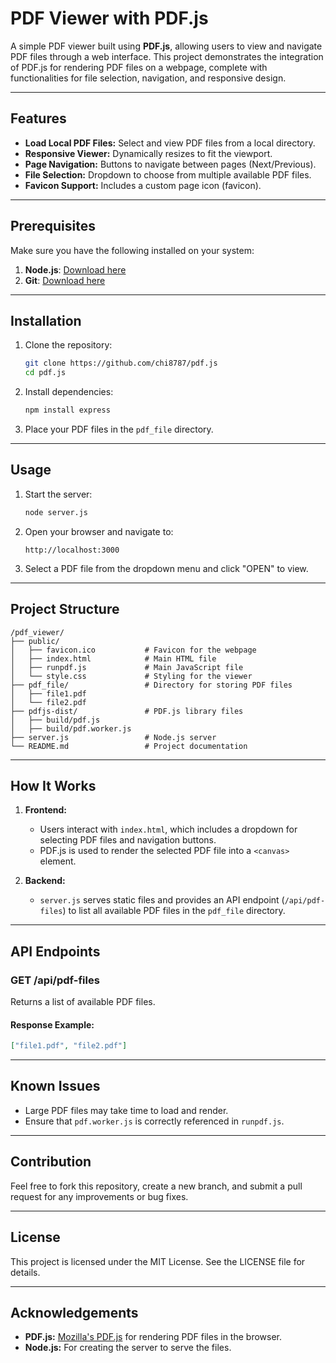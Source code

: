 # PDF Viewer with PDF.js

A simple PDF viewer built using **PDF.js**, allowing users to view and navigate PDF files through a web interface. This project demonstrates the integration of PDF.js for rendering PDF files on a webpage, complete with functionalities for file selection, navigation, and responsive design.

---

## Features

- **Load Local PDF Files:** Select and view PDF files from a local directory.
- **Responsive Viewer:** Dynamically resizes to fit the viewport.
- **Page Navigation:** Buttons to navigate between pages (Next/Previous).
- **File Selection:** Dropdown to choose from multiple available PDF files.
- **Favicon Support:** Includes a custom page icon (favicon).

---

## Prerequisites

Make sure you have the following installed on your system:

1. **Node.js**: [Download here](https://nodejs.org/)
2. **Git**: [Download here](https://git-scm.com/)

---

## Installation

1. Clone the repository:
   ```bash
   git clone https://github.com/chi8787/pdf.js
   cd pdf.js
   ```

2. Install dependencies:
   ```bash
   npm install express
   ```

3. Place your PDF files in the `pdf_file` directory.

---

## Usage

1. Start the server:
   ```bash
   node server.js
   ```

2. Open your browser and navigate to:
   ```
   http://localhost:3000
   ```

3. Select a PDF file from the dropdown menu and click "OPEN" to view.

---

## Project Structure

```
/pdf_viewer/
├── public/
│   ├── favicon.ico           # Favicon for the webpage
│   ├── index.html            # Main HTML file
│   ├── runpdf.js             # Main JavaScript file
│   └── style.css             # Styling for the viewer
├── pdf_file/                 # Directory for storing PDF files
│   ├── file1.pdf
│   └── file2.pdf
├── pdfjs-dist/               # PDF.js library files
│   ├── build/pdf.js
│   ├── build/pdf.worker.js
├── server.js                 # Node.js server
└── README.md                 # Project documentation
```

---

## How It Works

1. **Frontend:**
   - Users interact with `index.html`, which includes a dropdown for selecting PDF files and navigation buttons.
   - PDF.js is used to render the selected PDF file into a `<canvas>` element.

2. **Backend:**
   - `server.js` serves static files and provides an API endpoint (`/api/pdf-files`) to list all available PDF files in the `pdf_file` directory.

---

## API Endpoints

### **GET /api/pdf-files**
Returns a list of available PDF files.

#### Response Example:
```json
["file1.pdf", "file2.pdf"]
```

---

## Known Issues

- Large PDF files may take time to load and render.
- Ensure that `pdf.worker.js` is correctly referenced in `runpdf.js`.

---

## Contribution

Feel free to fork this repository, create a new branch, and submit a pull request for any improvements or bug fixes.

---

## License

This project is licensed under the MIT License. See the LICENSE file for details.

---

## Acknowledgements

- **PDF.js:** [Mozilla's PDF.js](https://mozilla.github.io/pdf.js/) for rendering PDF files in the browser.
- **Node.js:** For creating the server to serve the files.
